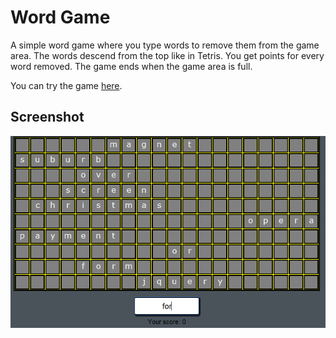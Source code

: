 # Word Game

A simple word game where you type words to remove them from the game area. The words descend from the top like in Tetris. You get points for every word removed. The game ends when the game area is full.

You can try the game [here](http://bugi.blanko.fi/~hilloh/sanapeli/).

## Screenshot

![Screenshot of the game](screenshot.png "Screenshot of the game")
